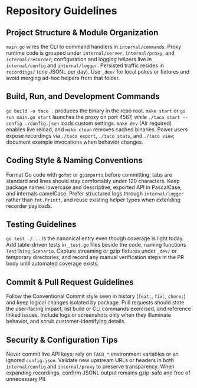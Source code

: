 # Repository Guidelines

## Project Structure & Module Organization
`main.go` wires the CLI to command handlers in `internal/commands`. Proxy runtime code is grouped under `internal/server`, `internal/proxy`, and `internal/recorder`; configuration and logging helpers live in `internal/config` and `internal/logger`. Persisted traffic resides in `recordings/` (one JSONL per day). Use `_dev/` for local pokes or fixtures and avoid merging ad-hoc helpers from that folder.

## Build, Run, and Development Commands
`go build -o taco .` produces the binary in the repo root. `make start` or `go run main.go start` launches the proxy on port 4567, while `./taco start --config ./config.json` loads custom settings. `make dev` (Air required) enables live reload, and `make clean` removes cached binaries. Power users expose recordings via `./taco export`, `./taco stats`, and `./taco view`; document example invocations when behavior changes.

## Coding Style & Naming Conventions
Format Go code with `gofmt` or `goimports` before committing; tabs are standard and lines should stay comfortably under 120 characters. Keep package names lowercase and descriptive, exported API in PascalCase, and internals camelCase. Prefer structured logs through `internal/logger` rather than `fmt.Printf`, and reuse existing helper types when extending recorder payloads.

## Testing Guidelines
`go test ./...` is the canonical entry even though coverage is light today. Add table-driven tests in `_test.go` files beside the code, naming functions `TestThing_Scenario`. Capture streaming or gzip fixtures under `_dev/` or temporary directories, and record any manual verification steps in the PR body until automated coverage exists.

## Commit & Pull Request Guidelines
Follow the Conventional Commit style seen in history (`feat:`, `fix:`, `chore:`) and keep logical changes isolated by package. Pull requests should state the user-facing impact, list build or CLI commands exercised, and reference linked issues. Include logs or screenshots only when they illuminate behavior, and scrub customer-identifying details.

## Security & Configuration Tips
Never commit live API keys; rely on `TACO_*` environment variables or an ignored `config.json`. Validate new upstream URLs or headers in both `internal/config` and `internal/proxy` to preserve transparency. When expanding recordings, confirm JSONL output remains gzip-safe and free of unnecessary PII.
